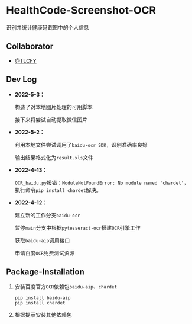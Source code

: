 # HealthCode-Screenshot-OCR

识别并统计健康码截图中的个人信息

## Collaborator

- [@TLCFY](https://github.com/TLCFY/)

## Dev Log

- **2022-5-3：**

  构造了对本地图片处理的可用脚本

  接下来将尝试自动提取微信图片

- **2022-5-2：**

  利用本地文件尝试调用了`baidu-ocr SDK`，识别准确率良好

  输出结果格式化为`result.xls`文件

- **2022-4-13：**

  `OCR_baidu.py`报错：`ModuleNotFoundError: No module named 'chardet'`，执行命令`pip install chardet`解决。

- **2022-4-12：**

  建立新的工作分支`baidu-ocr`

  暂停`main`分支中根据`pytesseract-ocr`搭建`OCR`引擎工作
  
  获取`baidu-aip`调用接口

  申请百度`OCR`免费测试资源

## Package-Installation

1. 安装百度官方`OCR`依赖包`baidu-aip`、`chardet`

    ```shell
    pip install baidu-aip
    pip install chardet
    ```
    
2. 根据提示安装其他依赖包

